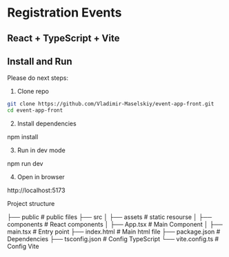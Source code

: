 # Registration Events

## React + TypeScript + Vite

## Install and Run

Please do next steps:

1. Clone repo

```bash
git clone https://github.com/Vladimir-Maselskiy/event-app-front.git
cd event-app-front
```

2. Install dependencies

npm install

3. Run in dev mode

npm run dev

4. Open in browser

http://localhost:5173

Project structure

├── public # public files ├── src │ ├── assets # static resourse │ ├──
components # React components │ ├── App.tsx # Main Component │ ├── main.tsx #
Entry point ├── index.html # Main html file ├── package.json # Dependencies ├──
tsconfig.json # Config TypeScript └── vite.config.ts # Config Vite
